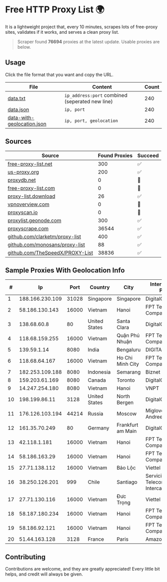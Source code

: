 
# Free HTTP Proxy List 🌍

It is a lightweight project that, every 10 minutes, scrapes lots of free-proxy sites, validates if it works, and serves a clean proxy list.


> Scraper found **76694** proxies at the latest update. Usable proxies are below.

## Usage

Click the file format that you want and copy the URL.


|File|Content|Count|
|----|-------|-----|
|[data.txt](https://raw.githubusercontent.com/themiralay/Proxy-List-World/master/data.txt)|`ip_address:port` combined (seperated new line)|240|
|[data.json](https://raw.githubusercontent.com/themiralay/Proxy-List-World/master/data.json)|`ip, port`|240|
|[data-with-geolocation.json](https://raw.githubusercontent.com/themiralay/Proxy-List-World/master/data-with-geolocation.json)|`ip, port, geolocation`|240|

## Sources

|Source|Found Proxies|Succeed|
|------|-------------|-------|
|[free-proxy-list.net](https://free-proxy-list.net)|300|✅|
|[us-proxy.org](https://www.us-proxy.org)|200|✅|
|[proxydb.net](http://proxydb.net)|0|🚫|
|[free-proxy-list.com](https://free-proxy-list.com/?page=&port=&type%5B%5D=http&type%5B%5D=https&up_time=0&search=Search)|0|🚫|
|[proxy-list.download](https://www.proxy-list.download/HTTP)|26|✅|
|[vpnoverview.com](https://vpnoverview.com/privacy/anonymous-browsing/free-proxy-servers)|0|🚫|
|[proxyscan.io](https://www.proxyscan.io)|0|🚫|
|[proxylist.geonode.com](https://proxylist.geonode.com/api/proxy-list?limit=300&page=1&sort_by=lastChecked&sort_type=desc&protocols=http,https)|300|✅|
|[proxyscrape.com](https://api.proxyscrape.com/v2/?request=displayproxies&protocol=http&timeout=10000&country=all&ssl=all&anonymity=all)|36544|✅|
|[github.com/clarketm/proxy-list](https://raw.githubusercontent.com/clarketm/proxy-list/master/proxy-list-raw.txt)|400|✅|
|[github.com/monosans/proxy-list](https://raw.githubusercontent.com/monosans/proxy-list/main/proxies/http.txt)|88|✅|
|[github.com/TheSpeedX/PROXY-List](https://raw.githubusercontent.com/TheSpeedX/PROXY-List/master/http.txt)|38836|✅|


## Sample Proxies With Geolocation Info

|#|Ip|Port|Country|City|Internet Service Provider|
|-|--|----|-------|----|-------------------------|
|1|188.166.230.109|31028|Singapore|Singapore|DigitalOcean, LLC|
|2|58.186.130.143|16000|Vietnam|Hanoi|FPT Telecom Company|
|3|138.68.60.8|80|United States|Santa Clara|DigitalOcean, LLC|
|4|118.68.159.255|16000|Vietnam|Quận Phú Nhuận|FPT Telecom Company|
|5|139.59.1.14|8080|India|Bengaluru|DIGITALOCEAN|
|6|118.68.64.167|16000|Vietnam|Ho Chi Minh City|FPT Telecom Company|
|7|182.253.109.188|8080|Indonesia|Semarang|Biznet Metronet|
|8|159.203.61.169|8080|Canada|Toronto|DigitalOcean, LLC|
|9|14.247.254.180|8080|Vietnam|Hanoi|VNPT|
|10|198.199.86.11|3128|United States|North Bergen|DigitalOcean, LLC|
|11|176.126.103.194|44214|Russia|Moscow|Miglovets Egor Andreevich|
|12|161.35.70.249|80|Germany|Frankfurt am Main|DigitalOcean, LLC|
|13|42.118.1.181|16000|Vietnam|Hanoi|FPT Telecom Company|
|14|58.186.163.29|16000|Vietnam|Hanoi|FPT Telecom Company|
|15|27.71.138.112|16000|Vietnam|Bảo Lộc|Viettel Group|
|16|38.250.126.201|999|Chile|Santiago|Servicios De Telecomunicaciones Intercable Ltda.|
|17|27.71.130.116|16000|Vietnam|Đưc Trọng|Viettel Group|
|18|58.187.180.234|16000|Vietnam|Hanoi|FPT Telecom Company|
|19|58.186.92.121|16000|Vietnam|Hanoi|FPT Telecom Company|
|20|51.44.163.128|3128|France|Paris|Amazon.com, Inc.|



## Contributing

Contributions are welcome, and they are greatly appreciated! Every
little bit helps, and credit will always be given.

